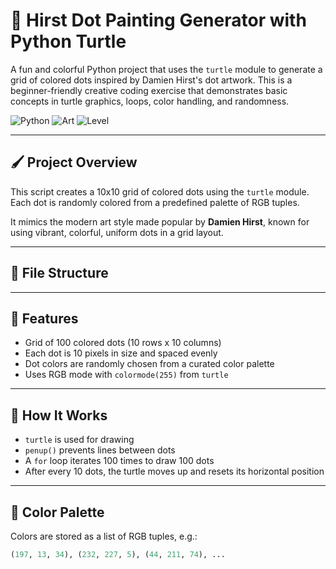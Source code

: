 # 🎨 Hirst Dot Painting Generator with Python Turtle

A fun and colorful Python project that uses the `turtle` module to generate a grid of colored dots inspired by Damien Hirst's dot artwork. This is a beginner-friendly creative coding exercise that demonstrates basic concepts in turtle graphics, loops, color handling, and randomness.

![Python](https://img.shields.io/badge/Built%20With-Python-blue?style=flat-square)
![Art](https://img.shields.io/badge/Project-Hirst%20Dot%20Art-pink?style=flat-square)
![Level](https://img.shields.io/badge/Difficulty-Beginner-green?style=flat-square)

---

## 🖌️ Project Overview

This script creates a 10x10 grid of colored dots using the `turtle` module. Each dot is randomly colored from a predefined palette of RGB tuples.

It mimics the modern art style made popular by **Damien Hirst**, known for using vibrant, colorful, uniform dots in a grid layout.

---

## 🧱 File Structure

---

## 🎯 Features

- Grid of 100 colored dots (10 rows x 10 columns)
- Each dot is 10 pixels in size and spaced evenly
- Dot colors are randomly chosen from a curated color palette
- Uses RGB mode with `colormode(255)` from `turtle`

---

## 🐢 How It Works

- `turtle` is used for drawing
- `penup()` prevents lines between dots
- A `for` loop iterates 100 times to draw 100 dots
- After every 10 dots, the turtle moves up and resets its horizontal position

---

## 🎨 Color Palette

Colors are stored as a list of RGB tuples, e.g.:

```python
(197, 13, 34), (232, 227, 5), (44, 211, 74), ...

